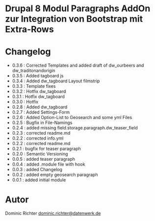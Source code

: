 # Drupal 8 Modul Paragraphs AddOn zur Integration von Bootstrap mit Extra-Rows

# Changelog

* 0.3.6 : Corrected Templates and added draft of dw_ourbeers and dw_traditonandorigin
* 0.3.5 : Added tagboard js
* 0.3.4 : Added dw_tagboard Layout filmstrip
* 0.3.3 : Template fixes
* 0.3.2 : Hotfix dw_tagboard
* 0.3.1 : Hotfix dw_tagboard
* 0.3.0 : Hotfix
* 0.2.8 : Added dw_tagboard
* 0.2.7 : Added Settings-Form
* 0.2.6 : Added Option-List to Geosearch and some yml Files
* 0.2.5 : Bugfix in File-Namings
* 0.2.4 : added missing field.storage.paragraph.dw_teaser_field
* 0.2.3 : corrected readme.md
* 0.2.2 : corrected info.yml
* 0.2.2 : corrected readme.md
* 0.2.1 : bugfix for teaser paragraph
* 0.2.0 : Semantic Versioning
* 0.0.5 : added teaser paragraph
* 0.0.4 : added .module file with hook
* 0.0.3 : added Changelog
* 0.0.2 : added empty geosearch paragraph
* 0.0.1 : added initial module

# Autor
Dominic Richter
dominic.richter@datenwerk.de
